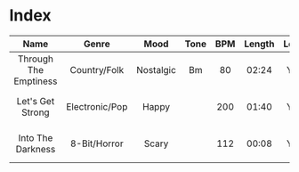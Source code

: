 # Index
|Name|Genre|Mood|Tone|BPM|Length|Loop|Soundcloud|Date|
|:---:|:---:|:---:|:---:|:---:|:---:|:---:|:---:|:---:|
|Through The Emptiness|Country/Folk|Nostalgic|Bm|80|02:24|Yes|https://soundcloud.com/andre-santos-531257194/through-the-emptiness|13/03/2017| 
|Let's Get Strong|Electronic/Pop|Happy| |200|01:40|Yes|https://soundcloud.com/andre-santos-531257194/lets-get-strong|04/12/2017|
|Into The Darkness|8-Bit/Horror|Scary||112|00:08|Yes|https://soundcloud.com/andre-santos-531257194/into-the-darkness|30/07/2017|  

